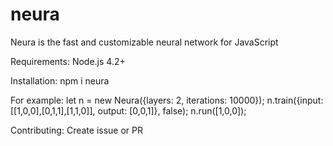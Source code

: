 # neura

Neura is the fast and customizable neural network for JavaScript

Requirements:
Node.js 4.2+

Installation:
npm i neura

For example:
let n = new Neura({layers: 2, iterations: 10000});
n.train({input: [[1,0,0],[0,1,1],[1,1,0]], output: [0,0,1]}, false);
n.run([1,0,0]);

Contributing:
Create issue or PR
